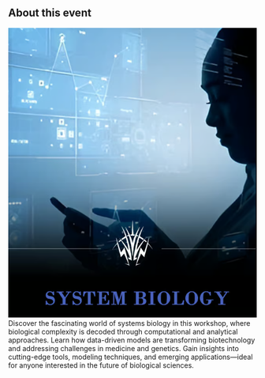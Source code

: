 

## About this event

<img src="Vidyut 2025/1.png" title="">
Discover the fascinating world of systems biology in this workshop, where biological complexity is decoded through computational and analytical approaches. Learn how data-driven models are transforming biotechnology and addressing challenges in medicine and genetics. Gain insights into cutting-edge tools, modeling techniques, and emerging applications—ideal for anyone interested in the future of biological sciences.

